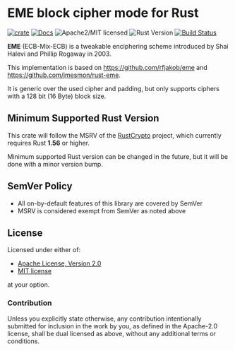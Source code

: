 # EME block cipher mode for Rust

[![crate][crate-image]][crate-link]
[![Docs][docs-image]][docs-link]
![Apache2/MIT licensed][license-image]
![Rust Version][rustc-image]
[![Build Status][build-image]][build-link]

**EME** (ECB-Mix-ECB) is a tweakable enciphering scheme introduced by Shai Halevi and Phillip Rogaway in 2003.

This implementation is based on https://github.com/rfjakob/eme and https://github.com/jmesmon/rust-eme.

It is generic over the used cipher and padding, but only supports ciphers with a 128 bit (16 Byte) block size.

## Minimum Supported Rust Version

This crate will follow the MSRV of the [RustCrypto][1] project, which  currently requires Rust **1.56** or higher.

Minimum supported Rust version can be changed in the future, but it will be
done with a minor version bump.

## SemVer Policy

- All on-by-default features of this library are covered by SemVer
- MSRV is considered exempt from SemVer as noted above

## License

Licensed under either of:

 * [Apache License, Version 2.0](http://www.apache.org/licenses/LICENSE-2.0)
 * [MIT license](http://opensource.org/licenses/MIT)

at your option.

### Contribution

Unless you explicitly state otherwise, any contribution intentionally submitted
for inclusion in the work by you, as defined in the Apache-2.0 license, shall be
dual licensed as above, without any additional terms or conditions.


[//]: # (badges)

[crate-image]: https://img.shields.io/crates/v/eme-mode.svg
[crate-link]: https://crates.io/crates/eme-mode
[docs-image]: https://docs.rs/eme-mode/badge.svg
[docs-link]: https://docs.rs/eme-mode/
[license-image]: https://img.shields.io/badge/license-Apache2.0/MIT-blue.svg
[rustc-image]: https://img.shields.io/badge/rustc-1.56+-blue.svg
[build-image]: https://github.com/B4dM4n/eme-mode-rs/workflows/eme-mode/badge.svg?branch=master&event=push
[build-link]: https://github.com/B4dM4n/eme-mode-rs/actions?query=workflow%3Aeme-mode

[//]: # (general links)

[1]: https://github.com/RustCrypto
